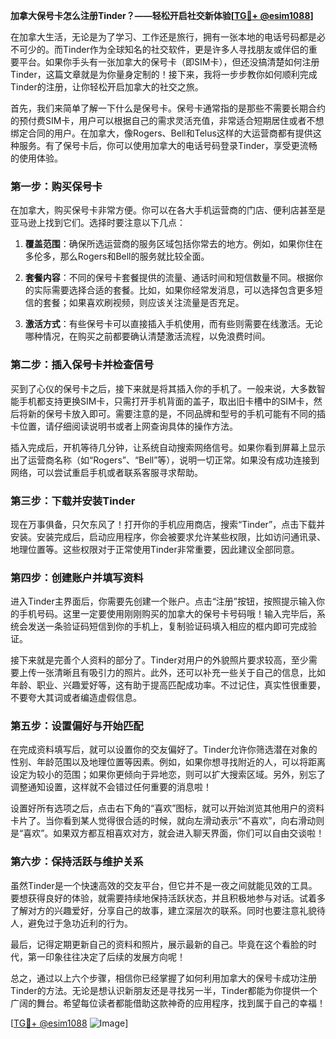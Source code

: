 **加拿大保号卡怎么注册Tinder？——轻松开启社交新体验[[TG💪+ @esim1088](https://t.me/s/esim1088)]**

在加拿大生活，无论是为了学习、工作还是旅行，拥有一张本地的电话号码都是必不可少的。而Tinder作为全球知名的社交软件，更是许多人寻找朋友或伴侣的重要平台。如果你手头有一张加拿大的保号卡（即SIM卡），但还没搞清楚如何注册Tinder，这篇文章就是为你量身定制的！接下来，我将一步步教你如何顺利完成Tinder的注册，让你轻松开启加拿大的社交之旅。

首先，我们来简单了解一下什么是保号卡。保号卡通常指的是那些不需要长期合约的预付费SIM卡，用户可以根据自己的需求灵活充值，非常适合短期居住或者不想绑定合同的用户。在加拿大，像Rogers、Bell和Telus这样的大运营商都有提供这种服务。有了保号卡后，你可以使用加拿大的电话号码登录Tinder，享受更流畅的使用体验。

### **第一步：购买保号卡**
在加拿大，购买保号卡非常方便。你可以在各大手机运营商的门店、便利店甚至是亚马逊上找到它们。选择时要注意以下几点：

1. **覆盖范围**：确保所选运营商的服务区域包括你常去的地方。例如，如果你住在多伦多，那么Rogers和Bell的服务就比较全面。
   
2. **套餐内容**：不同的保号卡套餐提供的流量、通话时间和短信数量不同。根据你的实际需要选择合适的套餐。比如，如果你经常发消息，可以选择包含更多短信的套餐；如果喜欢刷视频，则应该关注流量是否充足。

3. **激活方式**：有些保号卡可以直接插入手机使用，而有些则需要在线激活。无论哪种情况，在购买之前都要确认清楚激活流程，以免浪费时间。

### **第二步：插入保号卡并检查信号**
买到了心仪的保号卡之后，接下来就是将其插入你的手机了。一般来说，大多数智能手机都支持更换SIM卡，只需打开手机背面的盖子，取出旧卡槽中的SIM卡，然后将新的保号卡放入即可。需要注意的是，不同品牌和型号的手机可能有不同的插卡位置，请仔细阅读说明书或者上网查询具体的操作方法。

插入完成后，开机等待几分钟，让系统自动搜索网络信号。如果你看到屏幕上显示出了运营商名称（如“Rogers”、“Bell”等），说明一切正常。如果没有成功连接到网络，可以尝试重启手机或者联系客服寻求帮助。

### **第三步：下载并安装Tinder**
现在万事俱备，只欠东风了！打开你的手机应用商店，搜索“Tinder”，点击下载并安装。安装完成后，启动应用程序，你会被要求允许某些权限，比如访问通讯录、地理位置等。这些权限对于正常使用Tinder非常重要，因此建议全部同意。

### **第四步：创建账户并填写资料**
进入Tinder主界面后，你需要先创建一个账户。点击“注册”按钮，按照提示输入你的手机号码。这里一定要使用刚刚购买的加拿大的保号卡号码哦！输入完毕后，系统会发送一条验证码短信到你的手机上，复制验证码填入相应的框内即可完成验证。

接下来就是完善个人资料的部分了。Tinder对用户的外貌照片要求较高，至少需要上传一张清晰且有吸引力的照片。此外，还可以补充一些关于自己的信息，比如年龄、职业、兴趣爱好等，这有助于提高匹配成功率。不过记住，真实性很重要，不要夸大其词或者编造虚假信息。

### **第五步：设置偏好与开始匹配**
在完成资料填写后，就可以设置你的交友偏好了。Tinder允许你筛选潜在对象的性别、年龄范围以及地理位置等因素。例如，如果你想寻找附近的人，可以将距离设定为较小的范围；如果你更倾向于异地恋，则可以扩大搜索区域。另外，别忘了调整通知设置，这样就不会错过任何重要的消息啦！

设置好所有选项之后，点击右下角的“喜欢”图标，就可以开始浏览其他用户的资料卡片了。当你看到某人觉得很合适的时候，就向左滑动表示“不喜欢”，向右滑动则是“喜欢”。如果双方都互相喜欢对方，就会进入聊天界面，你们可以自由交谈啦！

### **第六步：保持活跃与维护关系**
虽然Tinder是一个快速高效的交友平台，但它并不是一夜之间就能见效的工具。要想获得良好的体验，就需要持续地保持活跃状态，并且积极地参与对话。试着多了解对方的兴趣爱好，分享自己的故事，建立深层次的联系。同时也要注意礼貌待人，避免过于急功近利的行为。

最后，记得定期更新自己的资料和照片，展示最新的自己。毕竟在这个看脸的时代，第一印象往往决定了后续的发展方向呢！

总之，通过以上六个步骤，相信你已经掌握了如何利用加拿大的保号卡成功注册Tinder的方法。无论是想认识新朋友还是寻找另一半，Tinder都能为你提供一个广阔的舞台。希望每位读者都能借助这款神奇的应用程序，找到属于自己的幸福！

[[TG💪+ @esim1088](https://t.me/s/esim1088) ![Image](https://i.postimg.cc/4NQfJmqS/Snipaste-2025-05-13-00-14-12.png)]